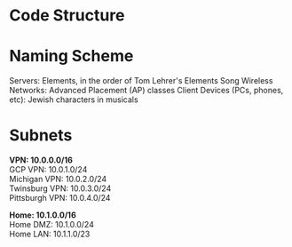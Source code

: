 # Code Structure



# Naming Scheme

Servers: Elements, in the order of Tom Lehrer's Elements Song
Wireless Networks: Advanced Placement (AP) classes
Client Devices (PCs, phones, etc): Jewish characters in musicals

# Subnets

**VPN: 10.0.0.0/16** \
GCP VPN: 10.0.1.0/24 \
Michigan VPN: 10.0.2.0/24 \
Twinsburg VPN: 10.0.3.0/24 \
Pittsburgh VPN: 10.0.4.0/24

**Home: 10.1.0.0/16** \
Home DMZ: 10.1.0.0/24 \
Home LAN: 10.1.1.0/23
